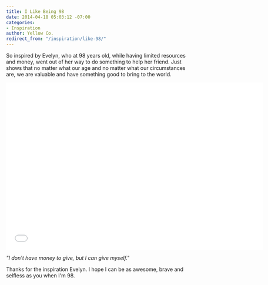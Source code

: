 ```yaml
---
title: I Like Being 98
date: 2014-04-18 05:03:12 -07:00
categories:
- Inspiration
author: Yellow Co.
redirect_from: "/inspiration/like-98/"
---
```


So inspired by Evelyn, who at 98 years old, while having limited resources and money, went out of her way to do something to help her friend. Just shows that no matter what our age and no matter what our circumstances are, we are valuable and have something good to bring to the world.

<iframe src="//www.youtube.com/embed/URLTQb5MmD8" height="455" width="700" allowfullscreen="" frameborder="0"></iframe>

_"I don't have money to give, but I can give myself."_

Thanks for the inspiration Evelyn. I hope I can be as awesome, brave and selfless as you when I'm 98.
